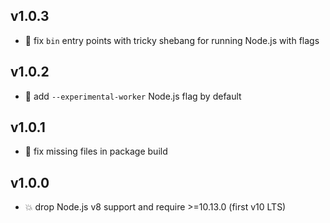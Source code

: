 ## v1.0.3

* 🐞 fix `bin` entry points with tricky shebang for running Node.js with flags

## v1.0.2

* 🐞 add `--experimental-worker` Node.js flag by default

## v1.0.1

* 🐞 fix missing files in package build

## v1.0.0

* 💥 drop Node.js v8 support and require >=10.13.0 (first v10 LTS)
